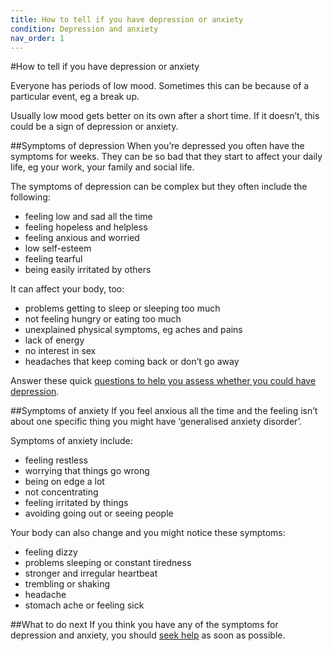 ```yaml
---
title: How to tell if you have depression or anxiety
condition: Depression and anxiety
nav_order: 1
---
```


#How to tell if you have depression or anxiety

Everyone has periods of low mood. Sometimes this can be because of a particular event, eg a break up.

Usually low mood gets better on its own after a short time. If it doesn’t, this could be a sign of depression or anxiety.

##Symptoms of depression
When you’re depressed you often have the symptoms for weeks. They can be so bad that they start to affect your daily life, eg your work, your family and social life.

The symptoms of depression can be complex but they often include the following:

- feeling low and sad all the time
- feeling hopeless and helpless
- feeling anxious and worried
- low self-esteem
- feeling tearful
- being easily irritated by others

It can affect your body, too:

- problems getting to sleep or sleeping too much
- not feeling hungry or eating too much
- unexplained physical symptoms, eg aches and pains
- lack of energy
- no interest in sex
- headaches that keep coming back or don’t go away

Answer these quick [questions to help you assess whether you could have depression](http://www.nhs.uk/Tools/Pages/depression.aspx?Tag=Mental+health).

##Symptoms of anxiety
If you feel anxious all the time and the feeling isn’t about one specific thing you might have ‘generalised anxiety disorder’.

Symptoms of anxiety include:

- feeling restless
- worrying that things go wrong
- being on edge a lot
- not concentrating
- feeling irritated by things
- avoiding going out or seeing people

Your body can also change and you might notice these symptoms:

- feeling dizzy
- problems sleeping or constant tiredness
- stronger and irregular heartbeat
- trembling or shaking
- headache
- stomach ache or feeling sick

##What to do next
If you think you have any of the symptoms for depression and anxiety, you should [seek help](/depression-and-anxiety/seeking-help) as soon as possible.
